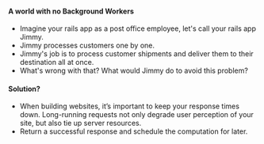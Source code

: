 #### A world with no Background Workers

* Imagine your rails app as a post office employee, let's call your rails app Jimmy.
* Jimmy processes customers one by one.
* Jimmy's job is to process customer shipments and deliver them to their destination all at once.
* What's wrong with that? What would Jimmy do to avoid this problem?


#### Solution?

* When building websites, it’s important to keep your response times down.
  Long-running requests not only degrade user perception of your site, but also tie up server resources.
* Return a successful response and schedule the computation for later.